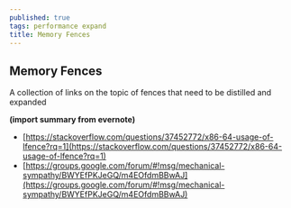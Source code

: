```yaml
---
published: true
tags: performance expand
title: Memory Fences
---
```

## Memory Fences

A collection of links on the topic of fences that need to be distilled and expanded

**(import summary from evernote)**

- [https://stackoverflow.com/questions/37452772/x86-64-usage-of-lfence?rq=1](https://stackoverflow.com/questions/37452772/x86-64-usage-of-lfence?rq=1)
- [https://groups.google.com/forum/#!msg/mechanical-sympathy/BWYEfPKJeGQ/m4EOfdmBBwAJ](https://groups.google.com/forum/#!msg/mechanical-sympathy/BWYEfPKJeGQ/m4EOfdmBBwAJ)
